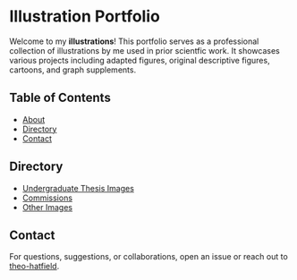 # Illustration Portfolio

Welcome to my **illustrations**! This portfolio serves as a professional collection of illustrations by me used in prior scientfic work. It showcases various projects including adapted figures, original descriptive figures, cartoons, and graph supplements. 

## Table of Contents

- [About](#about)
- [Directory](#directory-structure)
- [Contact](#contact)

## Directory

- [Undergraduate Thesis Images](#thesisimages)
- [Commissions](#commissions)
- [Other Images](#otherimg)

## Contact

For questions, suggestions, or collaborations, open an issue or reach out to [theo-hatfield](https://github.com/theo-hatfield).


